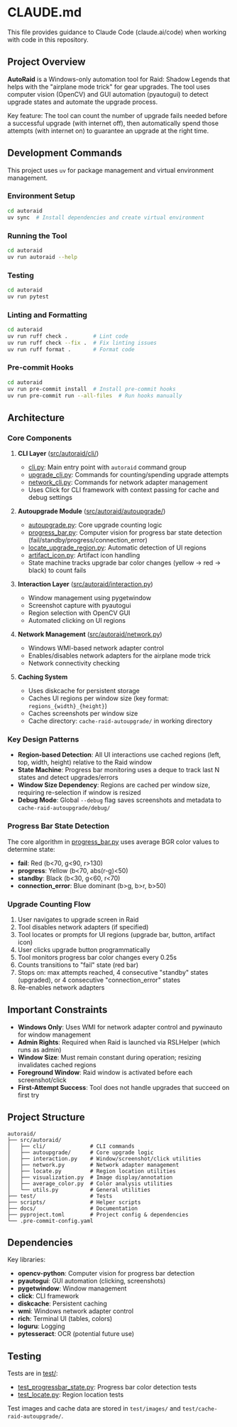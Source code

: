 # CLAUDE.md

This file provides guidance to Claude Code (claude.ai/code) when working with code in this repository.

## Project Overview

**AutoRaid** is a Windows-only automation tool for Raid: Shadow Legends that helps with the "airplane mode trick" for gear upgrades. The tool uses computer vision (OpenCV) and GUI automation (pyautogui) to detect upgrade states and automate the upgrade process.

Key feature: The tool can count the number of upgrade fails needed before a successful upgrade (with internet off), then automatically spend those attempts (with internet on) to guarantee an upgrade at the right time.

## Development Commands

This project uses `uv` for package management and virtual environment management.

### Environment Setup
```bash
cd autoraid
uv sync  # Install dependencies and create virtual environment
```

### Running the Tool
```bash
cd autoraid
uv run autoraid --help
```

### Testing
```bash
cd autoraid
uv run pytest
```

### Linting and Formatting
```bash
cd autoraid
uv run ruff check .        # Lint code
uv run ruff check --fix .  # Fix linting issues
uv run ruff format .       # Format code
```

### Pre-commit Hooks
```bash
cd autoraid
uv run pre-commit install  # Install pre-commit hooks
uv run pre-commit run --all-files  # Run hooks manually
```

## Architecture

### Core Components

1. **CLI Layer** ([src/autoraid/cli/](autoraid/src/autoraid/cli/))
   - [cli.py](autoraid/src/autoraid/cli/cli.py): Main entry point with `autoraid` command group
   - [upgrade_cli.py](autoraid/src/autoraid/cli/upgrade_cli.py): Commands for counting/spending upgrade attempts
   - [network_cli.py](autoraid/src/autoraid/cli/network_cli.py): Commands for network adapter management
   - Uses Click for CLI framework with context passing for cache and debug settings

2. **Autoupgrade Module** ([src/autoraid/autoupgrade/](autoraid/src/autoraid/autoupgrade/))
   - [autoupgrade.py](autoraid/src/autoraid/autoupgrade/autoupgrade.py): Core upgrade counting logic
   - [progress_bar.py](autoraid/src/autoraid/autoupgrade/progress_bar.py): Computer vision for progress bar state detection (fail/standby/progress/connection_error)
   - [locate_upgrade_region.py](autoraid/src/autoraid/autoupgrade/locate_upgrade_region.py): Automatic detection of UI regions
   - [artifact_icon.py](autoraid/src/autoraid/autoupgrade/artifact_icon.py): Artifact icon handling
   - State machine tracks upgrade bar color changes (yellow → red → black) to count fails

3. **Interaction Layer** ([src/autoraid/interaction.py](autoraid/src/autoraid/interaction.py))
   - Window management using pygetwindow
   - Screenshot capture with pyautogui
   - Region selection with OpenCV GUI
   - Automated clicking on UI regions

4. **Network Management** ([src/autoraid/network.py](autoraid/src/autoraid/network.py))
   - Windows WMI-based network adapter control
   - Enables/disables network adapters for the airplane mode trick
   - Network connectivity checking

5. **Caching System**
   - Uses diskcache for persistent storage
   - Caches UI regions per window size (key format: `regions_{width}_{height}`)
   - Caches screenshots per window size
   - Cache directory: `cache-raid-autoupgrade/` in working directory

### Key Design Patterns

- **Region-based Detection**: All UI interactions use cached regions (left, top, width, height) relative to the Raid window
- **State Machine**: Progress bar monitoring uses a deque to track last N states and detect upgrades/errors
- **Window Size Dependency**: Regions are cached per window size, requiring re-selection if window is resized
- **Debug Mode**: Global `--debug` flag saves screenshots and metadata to `cache-raid-autoupgrade/debug/`

### Progress Bar State Detection

The core algorithm in [progress_bar.py](autoraid/src/autoraid/autoupgrade/progress_bar.py) uses average BGR color values to determine state:
- **fail**: Red (b<70, g<90, r>130)
- **progress**: Yellow (b<70, abs(r-g)<50)
- **standby**: Black (b<30, g<60, r<70)
- **connection_error**: Blue dominant (b>g, b>r, b>50)

### Upgrade Counting Flow

1. User navigates to upgrade screen in Raid
2. Tool disables network adapters (if specified)
3. Tool locates or prompts for UI regions (upgrade bar, button, artifact icon)
4. User clicks upgrade button programmatically
5. Tool monitors progress bar color changes every 0.25s
6. Counts transitions to "fail" state (red bar)
7. Stops on: max attempts reached, 4 consecutive "standby" states (upgraded), or 4 consecutive "connection_error" states
8. Re-enables network adapters

## Important Constraints

- **Windows Only**: Uses WMI for network adapter control and pywinauto for window management
- **Admin Rights**: Required when Raid is launched via RSLHelper (which runs as admin)
- **Window Size**: Must remain constant during operation; resizing invalidates cached regions
- **Foreground Window**: Raid window is activated before each screenshot/click
- **First-Attempt Success**: Tool does not handle upgrades that succeed on first try

## Project Structure

```
autoraid/
├── src/autoraid/
│   ├── cli/              # CLI commands
│   ├── autoupgrade/      # Core upgrade logic
│   ├── interaction.py    # Window/screenshot/click utilities
│   ├── network.py        # Network adapter management
│   ├── locate.py         # Region location utilities
│   ├── visualization.py  # Image display/annotation
│   ├── average_color.py  # Color analysis utilities
│   └── utils.py          # General utilities
├── test/                 # Tests
├── scripts/              # Helper scripts
├── docs/                 # Documentation
├── pyproject.toml        # Project config & dependencies
└── .pre-commit-config.yaml
```

## Dependencies

Key libraries:
- **opencv-python**: Computer vision for progress bar detection
- **pyautogui**: GUI automation (clicking, screenshots)
- **pygetwindow**: Window management
- **click**: CLI framework
- **diskcache**: Persistent caching
- **wmi**: Windows network adapter control
- **rich**: Terminal UI (tables, colors)
- **loguru**: Logging
- **pytesseract**: OCR (potential future use)

## Testing

Tests are in [test/](autoraid/test/):
- [test_progressbar_state.py](autoraid/test/test_progressbar_state.py): Progress bar color detection tests
- [test_locate.py](autoraid/test/test_locate.py): Region location tests

Test images and cache data are stored in `test/images/` and `test/cache-raid-autoupgrade/`.

